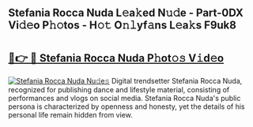 ## Stefania Rocca Nuda L𝚎a𝚔ed N𝚞𝚍e - Part-0DX Vi𝚍𝚎o P𝚑𝚘tos - H𝚘𝚝 O𝚗𝚕yf𝚊ns L𝚎a𝚔s F9uk8

# <h2><a href="http://kf1dna1.oniu.top/?m=Stefania+Rocca+Nuda">🔗👉 🔴 Stefania Rocca Nuda P𝚑ot𝚘𝚜 V𝚒d𝚎o</a></h2>

[![Stefania Rocca Nuda Nu𝚍e𝚜](https://i.imgur.com/0qMVB7G.gif)](http://kf1dna1.oniu.top/?m=Stefania+Rocca+Nuda)
Digital trendsetter Stefania Rocca Nuda, recognized for publishing dance and lifestyle material, consisting of performances and vlogs on social media. Stefania Rocca Nuda's public persona is characterized by openness and honesty, yet the details of his personal life remain hidden from view.  
